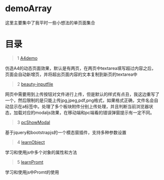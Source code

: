 # demoArray

这里主要集中了我平时一些小想法的单页面集合

# 目录

> 1 [A4demo](https://mowatermelon.github.io/demoArray/a4Demo.html)

仿造A4的动态页面效果，默认是有两页，在两页中textarea填写超过内容之后，页面会自动新增页，并将超出页面内容的文本复制到新页的textarea中

> 2 [beauty-inputfile](https://mowatermelon.github.io/demoArray/beauty-inputfile-demo.html)

网页中需要用到上传按钮对文件进行上传，但是默认的样式有点丑，我这边重写了一个，然后限制的是只能上传jpg,jpeg,pdf,png格式，如果格式正确，文件名会自动显示在a标签中。处理了多个板块附件分别上传处理，并且判断当前浏览器状态，加载对应的modaljs效果，在移动端和pc端看的错误弹窗提示有一定不同。

> 3 [pcShowModal](https://mowatermelon.github.io/demoArray/pcShowModal.html)

基于jquery和bootstrapjs的一个模态窗插件，支持多种参数设置

> 4 [learnObject](https://mowatermelon.github.io/demoArray/learnObject.js)

学习和使用js中多个对象的属性和方法

> 5 [learnPromt](https://mowatermelon.github.io/demoArray/learnPromt.html)

学习和使用js中Promt的使用